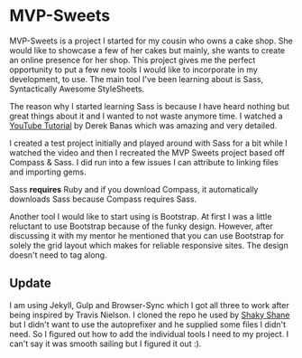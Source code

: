 <h1> MVP-Sweets</h1>

<p>MVP-Sweets is a project I started for my cousin who owns a cake shop. She would like to showcase a few of her cakes but
mainly, she wants to create an online presence for her shop. This project gives me the perfect opportunity to put a few 
new tools I would like to incorporate in my development, to use. The main tool I've been learning about is Sass, Syntactically Awesome StyleSheets.</p>

<p>The reason why I started learning Sass is because I have heard nothing but great things about it and I wanted to not waste anymore time. I watched a <a href="https://www.youtube.com/watch?v=wz3kElLbEHE">YouTube Tutorial</a> by Derek Banas which was amazing and very detailed.<p> 

<p>I created a test project initially and played around with Sass for a bit while I watched the video and then I recreated the MVP Sweets project based off Compass & Sass. I did run into a few issues I can attribute to linking files and importing gems.</p>

Sass <strong>requires</strong> Ruby and if you download Compass, it automatically downloads Sass because Compass requires Sass.

<p>Another tool I would like to start using is Bootstrap. At first I was a little reluctant to use Bootstrap because of the funky design. However, after discussing it with my mentor he mentioned that you can use Bootstrap for solely the grid layout which makes for reliable responsive sites. The design doesn't need to tag along.</p>
 
 
<h2>Update</h2>
<p>I am using Jekyll, Gulp and Browser-Sync which I got all three to work after being inspired by Travis Nielson. I cloned the repo he used by <a href="https://github.com/shakyShane/jekyll-gulp-sass-browser-sync">Shaky Shane</a> but I didn't want to use the autoprefixer and he supplied some files I didn't need. So I figured out how to add the individual tools I need to my project. I can't say it was smooth sailing but I figured it out :).</p>
